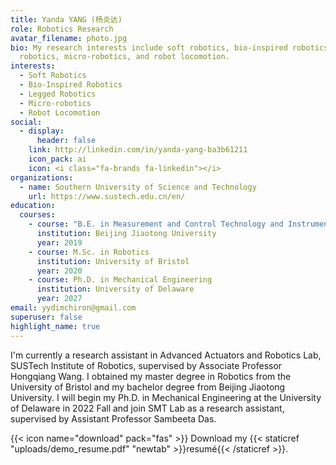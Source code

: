 ```yaml
---
title: Yanda YANG (杨炎达)
role: Robotics Research
avatar_filename: photo.jpg
bio: My research interests include soft robotics, bio-inspired robotics, legged
  robotics, micro-robotics, and robot locomotion.
interests:
  - Soft Robotics
  - Bio-Inspired Robotics
  - Legged Robotics
  - Micro-robotics
  - Robot Locomotion
social:
  - display:
      header: false
    link: http://linkedin.com/in/yanda-yang-ba3b61211
    icon_pack: ai
    icon: <i class="fa-brands fa-linkedin"></i>
organizations:
  - name: Southern University of Science and Technology
    url: https://www.sustech.edu.cn/en/
education:
  courses:
    - course: "B.E. in Measurement and Control Technology and Instrument "
      institution: Beijing Jiaotong University
      year: 2019
    - course: M.Sc. in Robotics
      institution: University of Bristol
      year: 2020
    - course: Ph.D. in Mechanical Engineering
      institution: University of Delaware
      year: 2027
email: yydimchiron@gmail.com
superuser: false
highlight_name: true
---
```

I'm currently a research assistant in Advanced Actuators and Robotics Lab, SUSTech Institute of Robotics, supervised by Associate Professor Hongqiang Wang. I obtained my master degree in Robotics from the University of Bristol and my bachelor degree from Beijing Jiaotong University. I will begin my Ph.D. in Mechanical Engineering at the University of Delaware in 2022 Fall and join SMT Lab as a research assistant, supervised by Assistant Professor Sambeeta Das.

{{< icon name="download" pack="fas" >}} Download my {{< staticref "uploads/demo_resume.pdf" "newtab" >}}resumé{{< /staticref >}}.